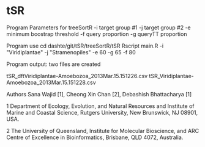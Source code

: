 tSR
===
Program Parameters for treeSortR
-i target group #1
-j target group #2
-e minimum boostrap threshold
-f query proportion
-g queryTT proportion

Program use
cd dashte/git/tSR/treeSortR/tSR
Rscript main.R -i "Viridiplantae" -j "Stramenopiles" -e 60 -g 65 -f 80

Program output: two files are created

tSR_dftViridiplantae-Amoebozoa_2013Mar.15.151226.csv
tSR_Viridiplantae-Amoebozoa_2013Mar.15.151228.csv

Authors
Sana Wajid [1], Cheong Xin Chan [2], Debashish Bhattacharya [1]

1 Department of Ecology, Evolution, and Natural Resources and Institute of Marine and Coastal Science, Rutgers University, New Brunswick, NJ 08901, USA.

2 The University of Queensland, Institute for Molecular Bioscience, and ARC Centre of Excellence in Bioinformatics, Brisbane, QLD 4072, Australia.
